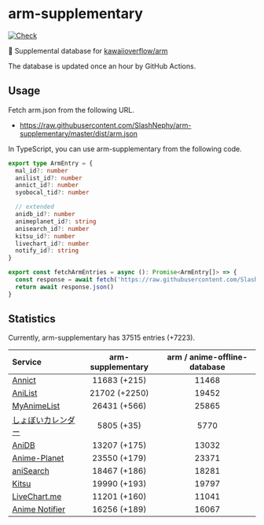# arm-supplementary

[![Check](https://github.com/SlashNephy/arm-supplementary/actions/workflows/check-node.yml/badge.svg)](https://github.com/SlashNephy/arm-supplementary/actions/workflows/check-node.yml)

💊 Supplemental database for [kawaiioverflow/arm](https://github.com/kawaiioverflow/arm)

The database is updated once an hour by GitHub Actions.

## Usage

Fetch arm.json from the following URL.

- https://raw.githubusercontent.com/SlashNephy/arm-supplementary/master/dist/arm.json

In TypeScript, you can use arm-supplementary from the following code.

```TypeScript
export type ArmEntry = {
  mal_id?: number
  anilist_id?: number
  annict_id?: number
  syobocal_tid?: number

  // extended
  anidb_id?: number
  animeplanet_id?: string
  anisearch_id?: number
  kitsu_id?: number
  livechart_id?: number
  notify_id?: string
}

export const fetchArmEntries = async (): Promise<ArmEntry[]> => {
  const response = await fetch('https://raw.githubusercontent.com/SlashNephy/arm-supplementary/master/dist/arm.json')
  return await response.json()
}
```

## Statistics

Currently, arm-supplementary has 37515 entries (+7223).

| Service                                     | arm-supplementary | arm / anime-offline-database |
| :------------------------------------------ | :---------------: | :--------------------------: |
| [Annict](https://annict.com)                |   11683 (+215)    |            11468             |
| [AniList](https://anilist.co)               |   21702 (+2250)   |            19452             |
| [MyAnimeList](https://myanimelist.net)      |   26431 (+566)    |            25865             |
| [しょぼいカレンダー](https://cal.syoboi.jp) |    5805 (+35)     |             5770             |
| [AniDB](https://anidb.net)                  |   13207 (+175)    |            13032             |
| [Anime-Planet](https://anime-planet.com)    |   23550 (+179)    |            23371             |
| [aniSearch](https://anisearch.com)          |   18467 (+186)    |            18281             |
| [Kitsu](https://kitsu.io)                   |   19990 (+193)    |            19797             |
| [LiveChart.me](https://livechart.me)        |   11201 (+160)    |            11041             |
| [Anime Notifier](https://notify.moe)        |   16256 (+189)    |            16067             |
